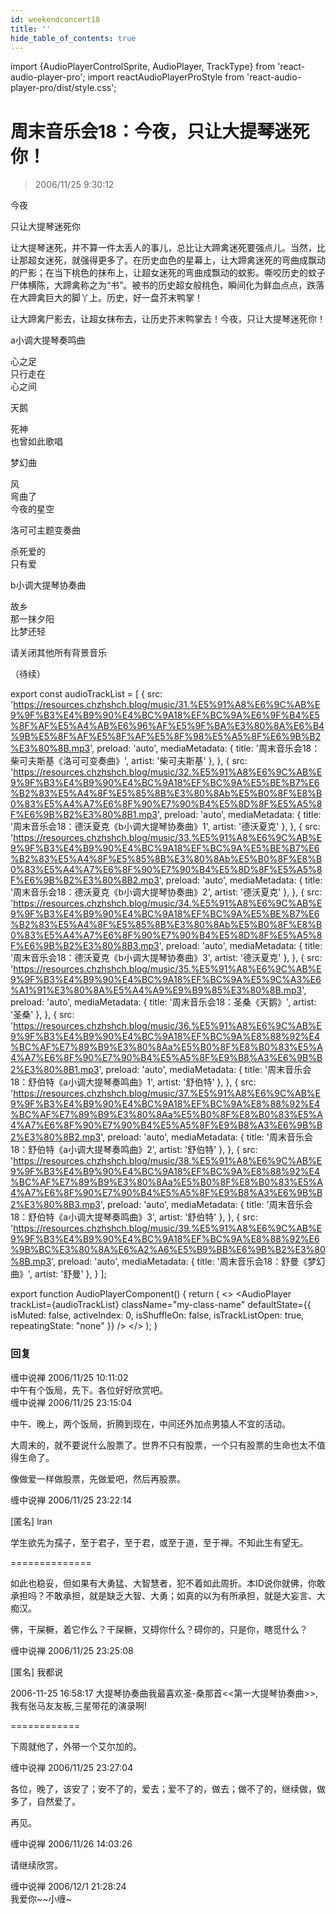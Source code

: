 ```yaml
---
id: weekendconcert18
title: ''
hide_table_of_contents: true
---
```


import {AudioPlayerControlSprite, AudioPlayer, TrackType} from 'react-audio-player-pro';
import reactAudioPlayerProStyle from 'react-audio-player-pro/dist/style.css';

# 周末音乐会18：今夜，只让大提琴迷死你！

> 2006/11/25 9:30:12

<div style={{color: '#FF0000', fontWeight: '500', fontSize: 'xxx-large', lineHeight: '130%', textAlign: 'center', marginBottom: '30px'}}>

今夜
 
只让大提琴迷死你
</div>

让大提琴迷死，并不算一件太丢人的事儿，总比让大蹄禽迷死要强点儿。当然，比让那超女迷死，就强得更多了。在历史血色的星幕上，让大蹄禽迷死的弯曲成飘动的尸影；在当下桃色的抹布上，让超女迷死的弯曲成飘动的蚊影。嘶咬历史的蚊子尸体横陈，大蹄禽称之为“书”。被书的历史超女般桃色，瞬间化为鲜血点点，跌落在大蹄禽巨大的脚丫上。历史，好一盘芥末鸭掌！

让大蹄禽尸影去，让超女抹布去，让历史芥末鸭掌去！今夜，只让大提琴迷死你！

<div style={{textAlign: 'center', fontSize: 'large'}}>
<div style={{color: '#FF0000', fontWeight: '500', fontSize: 'x-large', lineHeight: '120%', marginTop: '20px',  marginBottom: '10px'}}> 
a小调大提琴奏鸣曲
</div>
 
心之足<br/>
只行走在<br/>
心之间

<div style={{color: '#FF0000', fontWeight: '500', fontSize: 'x-large', lineHeight: '120%', marginTop: '20px'}}> 

天鹅
</div>
 
死神<br/>
也曾如此歌唱

<div style={{color: '#FF0000', fontWeight: '500', fontSize: 'x-large', lineHeight: '120%', marginTop: '20px',  marginBottom: '10px'}}> 

梦幻曲
</div>
 
风<br/>
弯曲了<br/>
今夜的星空

<div style={{color: '#FF0000', fontWeight: '500', fontSize: 'x-large', lineHeight: '120%', marginTop: '20px',  marginBottom: '10px'}}> 

洛可可主题变奏曲
</div>
 
杀死爱的<br/>
只有爱

<div style={{color: '#FF0000', fontWeight: '500', fontSize: 'x-large', lineHeight: '120%', marginTop: '20px',  marginBottom: '10px'}}> 

b小调大提琴协奏曲
</div>
 
故乡<br/>
那一抹夕阳<br/>
比梦还轻
 
 <div style={{ fontWeight: '500', fontSize: '24px', lineHeight: '120%', marginTop: '20px',  marginBottom: '10px'}}> 
       
请关闭其他所有背景音乐
</div>
</div>
 
（待续）

export const audioTrackList = [
 {
    src: 'https://resources.chzhshch.blog/music/31.%E5%91%A8%E6%9C%AB%E9%9F%B3%E4%B9%90%E4%BC%9A18%EF%BC%9A%E6%9F%B4%E5%8F%AF%E5%A4%AB%E6%96%AF%E5%9F%BA%E3%80%8A%E6%B4%9B%E5%8F%AF%E5%8F%AF%E5%8F%98%E5%A5%8F%E6%9B%B2%E3%80%8B.mp3',
    preload: 'auto',
    mediaMetadata: {
      title: '周末音乐会18：柴可夫斯基《洛可可变奏曲》',
      artist: '柴可夫斯基'
    },
  },
  {
    src: 'https://resources.chzhshch.blog/music/32.%E5%91%A8%E6%9C%AB%E9%9F%B3%E4%B9%90%E4%BC%9A18%EF%BC%9A%E5%BE%B7%E6%B2%83%E5%A4%8F%E5%85%8B%E3%80%8Ab%E5%B0%8F%E8%B0%83%E5%A4%A7%E6%8F%90%E7%90%B4%E5%8D%8F%E5%A5%8F%E6%9B%B2%E3%80%8B1.mp3',
    preload: 'auto',
    mediaMetadata: {
      title: '周末音乐会18：德沃夏克《b小调大提琴协奏曲》1',
      artist: '德沃夏克'
    },
  },
  {
    src: 'https://resources.chzhshch.blog/music/33.%E5%91%A8%E6%9C%AB%E9%9F%B3%E4%B9%90%E4%BC%9A18%EF%BC%9A%E5%BE%B7%E6%B2%83%E5%A4%8F%E5%85%8B%E3%80%8Ab%E5%B0%8F%E8%B0%83%E5%A4%A7%E6%8F%90%E7%90%B4%E5%8D%8F%E5%A5%8F%E6%9B%B2%E3%80%8B2.mp3',
    preload: 'auto',
    mediaMetadata: {
      title: '周末音乐会18：德沃夏克《b小调大提琴协奏曲》2',
      artist: '德沃夏克'
    },
  },
  {
    src: 'https://resources.chzhshch.blog/music/34.%E5%91%A8%E6%9C%AB%E9%9F%B3%E4%B9%90%E4%BC%9A18%EF%BC%9A%E5%BE%B7%E6%B2%83%E5%A4%8F%E5%85%8B%E3%80%8Ab%E5%B0%8F%E8%B0%83%E5%A4%A7%E6%8F%90%E7%90%B4%E5%8D%8F%E5%A5%8F%E6%9B%B2%E3%80%8B3.mp3',
    preload: 'auto',
    mediaMetadata: {
      title: '周末音乐会18：德沃夏克《b小调大提琴协奏曲》3',
      artist: '德沃夏克'
    },
  },
  {
    src: 'https://resources.chzhshch.blog/music/35.%E5%91%A8%E6%9C%AB%E9%9F%B3%E4%B9%90%E4%BC%9A18%EF%BC%9A%E5%9C%A3%E6%A1%91%E3%80%8A%E5%A4%A9%E9%B9%85%E3%80%8B.mp3',
    preload: 'auto',
    mediaMetadata: {
      title: '周末音乐会18：圣桑《天鹅》',
      artist: '圣桑'
    },
  },
  {
    src: 'https://resources.chzhshch.blog/music/36.%E5%91%A8%E6%9C%AB%E9%9F%B3%E4%B9%90%E4%BC%9A18%EF%BC%9A%E8%88%92%E4%BC%AF%E7%89%B9%E3%80%8Aa%E5%B0%8F%E8%B0%83%E5%A4%A7%E6%8F%90%E7%90%B4%E5%A5%8F%E9%B8%A3%E6%9B%B2%E3%80%8B1.mp3',
    preload: 'auto',
    mediaMetadata: {
      title: '周末音乐会18：舒伯特《a小调大提琴奏鸣曲》1',
      artist: '舒伯特'
    },
  },
  {
    src: 'https://resources.chzhshch.blog/music/37.%E5%91%A8%E6%9C%AB%E9%9F%B3%E4%B9%90%E4%BC%9A18%EF%BC%9A%E8%88%92%E4%BC%AF%E7%89%B9%E3%80%8Aa%E5%B0%8F%E8%B0%83%E5%A4%A7%E6%8F%90%E7%90%B4%E5%A5%8F%E9%B8%A3%E6%9B%B2%E3%80%8B2.mp3',
    preload: 'auto',
    mediaMetadata: {
      title: '周末音乐会18：舒伯特《a小调大提琴奏鸣曲》2',
      artist: '舒伯特'
    },
  },
  {
    src: 'https://resources.chzhshch.blog/music/38.%E5%91%A8%E6%9C%AB%E9%9F%B3%E4%B9%90%E4%BC%9A18%EF%BC%9A%E8%88%92%E4%BC%AF%E7%89%B9%E3%80%8Aa%E5%B0%8F%E8%B0%83%E5%A4%A7%E6%8F%90%E7%90%B4%E5%A5%8F%E9%B8%A3%E6%9B%B2%E3%80%8B3.mp3',
    preload: 'auto',
    mediaMetadata: {
      title: '周末音乐会18：舒伯特《a小调大提琴奏鸣曲》3',
      artist: '舒伯特'
    },
  },
  {
    src: 'https://resources.chzhshch.blog/music/39.%E5%91%A8%E6%9C%AB%E9%9F%B3%E4%B9%90%E4%BC%9A18%EF%BC%9A%E8%88%92%E6%9B%BC%E3%80%8A%E6%A2%A6%E5%B9%BB%E6%9B%B2%E3%80%8B.mp3',
    preload: 'auto',
    mediaMetadata: {
      title: '周末音乐会18：舒曼《梦幻曲》',
      artist: '舒曼'
    },
  }
];

export function AudioPlayerComponent() {
  return (
    <>
      <AudioPlayerControlSprite/>
      <AudioPlayer
        trackList={audioTrackList}
        className="my-class-name"
        defaultState={{
          isMuted: false,
          activeIndex: 0,
          isShuffleOn: false,
          isTrackListOpen: true,
          repeatingState: "none"
        }}
      />
    </>
  );
}

<AudioPlayerComponent />

### 回复

<div class='blog-comment'>
<span class='blog-comment-chan'>缠中说禅</span> 2006/11/25 10:11:02<br/>
中午有个饭局，先下。各位好好欣赏吧。
</div>

<div class='blog-comment'>
<span class='blog-comment-chan'>缠中说禅</span> 2006/11/25 23:15:04<br/>

中午、晚上，两个饭局，折腾到现在，中间还外加点男猿人不宜的活动。

大周末的，就不要说什么股票了。世界不只有股票，一个只有股票的生命也太不值得生命了。

像做爱一样做股票，先做爱吧，然后再股票。
</div>

<div class='blog-comment'>
<span class='blog-comment-chan'>缠中说禅</span> 2006/11/25 23:22:14<br/>

[匿名] lran 

学生欲先为孺子，至于君子，至于君，或至于道，至于禅。不知此生有望无。

==============

如此也稳妥，但如果有大勇猛、大智慧者，犯不着如此周折。本ID说你就佛，你敢承担吗？不敢承担，就是缺乏大智、大勇；如真的以为有所承担，就是大妄言、大痴汉。

 佛，干屎橛，着它作么？干屎橛，又碍你什么？碍你的，只是你，瞎觅什么？
</div>

<div class='blog-comment'>
<span class='blog-comment-chan'>缠中说禅</span> 2006/11/25 23:25:08<br/>

[匿名] 我都说 

 
2006-11-25 16:58:17 
大提琴协奏曲我最喜欢圣-桑那首<<第一大提琴协奏曲>>,我有张马友友板,三星带花的演录啊! 
 
============

下周就他了，外带一个艾尔加的。
</div>

<div class='blog-comment'>
<span class='blog-comment-chan'>缠中说禅</span> 2006/11/25 23:27:04<br/>

各位，晚了，该安了；安不了的，爱去；爱不了的，做去；做不了的，继续做，做多了，自然爱了。

再见。
</div>

<div class='blog-comment'>
<span class='blog-comment-chan'>缠中说禅</span> 2006/11/26 14:03:26<br/>

请继续欣赏。
</div>

<div class='blog-comment'>
<span class='blog-comment-chan'>缠中说禅</span> 2006/12/1 21:28:24<br/>
我爱你~~小缠~
</div>